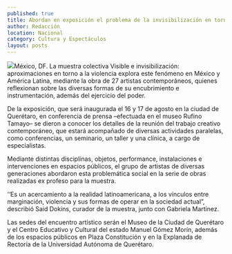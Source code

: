 ```yaml
---
published: true
title: Abordan en exposición el problema de la invisibilización en torno a la violencia en México
author: Redacción
location: Nacional
category: Cultura y Espectáculos
layout: posts
---
```


![](http://i.imgur.com/ZotyFoAm.jpg)México, DF. La muestra colectiva Visible e invisibilización: aproximaciones en torno a la violencia explora este fenómeno en México y América Latina, mediante la obra de 27 artistas contemporáneos, quienes reflexionan sobre las diversas formas de su encubrimiento e instrumentación, además del ejercicio del poder.

De la exposición, que será inaugurada el 16 y 17 de agosto en la ciudad de Querétaro, en conferencia de prensa –efectuada en el museo Rufino Tamayo– se dieron a conocer los detalles de la reunión del trabajo creativo contemporáneo, que estará acompañado de diversas actividades paralelas, como conferencias, un seminario, un taller y una clínica, a cargo de especialistas.

Mediante distintas disciplinas, objetos, performance, instalaciones e intervenciones en espacios públicos, el grupo de artistas de diversas generaciones abordaron esta problemática social en la serie de obras realizadas ex profeso para la muestra.

‘‘Es un acercamiento a la realidad latinoamericana, a los vínculos entre marginación, violencia y sus formas de operar en la sociedad actual”, describió Said Dokins, curador de la muestra, junto con Gabriela Martínez.

Las sedes del encuentro artístico serán el Museo de la Ciudad de Querétaro y el Centro Educativo y Cultural del estado Manuel Gómez Morín, además de los espacios públicos en Plaza Constitución y en la Explanada de Rectoría de la Universidad Autónoma de Querétaro.
